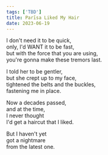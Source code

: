 ```yaml
---
tags: ['TBD']
title: Parīsa Liked My Hair
date: 2023-06-19
---
```


I don't need it to be quick,  
only, I'd WANT it to be fast,  
but with the force that you are using,  
you're gonna make these tremors last.

I told her to be gentler,  
but she crept up to my face,  
tightened the belts and the buckles,  
fastening me in place.

Now a decades passed,  
and at the time,  
I never thought  
I'd get a haircut that I liked.

But I haven't yet  
got a nightmare  
from the latest one.
